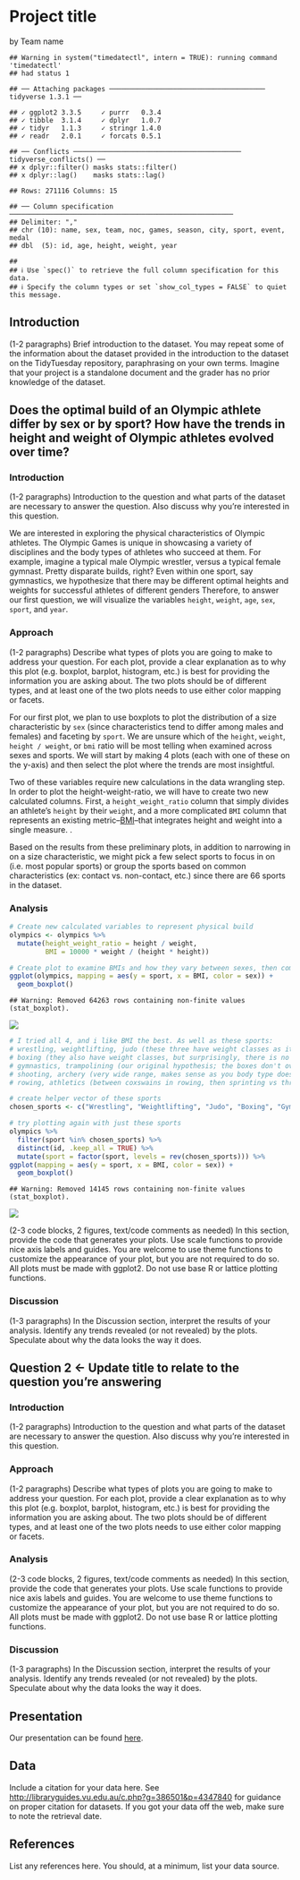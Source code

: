 Project title
================
by Team name

    ## Warning in system("timedatectl", intern = TRUE): running command 'timedatectl'
    ## had status 1

    ## ── Attaching packages ─────────────────────────────────────── tidyverse 1.3.1 ──

    ## ✓ ggplot2 3.3.5     ✓ purrr   0.3.4
    ## ✓ tibble  3.1.4     ✓ dplyr   1.0.7
    ## ✓ tidyr   1.1.3     ✓ stringr 1.4.0
    ## ✓ readr   2.0.1     ✓ forcats 0.5.1

    ## ── Conflicts ────────────────────────────────────────── tidyverse_conflicts() ──
    ## x dplyr::filter() masks stats::filter()
    ## x dplyr::lag()    masks stats::lag()

    ## Rows: 271116 Columns: 15

    ## ── Column specification ────────────────────────────────────────────────────────
    ## Delimiter: ","
    ## chr (10): name, sex, team, noc, games, season, city, sport, event, medal
    ## dbl  (5): id, age, height, weight, year

    ## 
    ## ℹ Use `spec()` to retrieve the full column specification for this data.
    ## ℹ Specify the column types or set `show_col_types = FALSE` to quiet this message.

## Introduction

(1-2 paragraphs) Brief introduction to the dataset. You may repeat some
of the information about the dataset provided in the introduction to the
dataset on the TidyTuesday repository, paraphrasing on your own terms.
Imagine that your project is a standalone document and the grader has no
prior knowledge of the dataset.

## Does the optimal build of an Olympic athlete differ by sex or by sport? How have the trends in height and weight of Olympic athletes evolved over time?

### Introduction

(1-2 paragraphs) Introduction to the question and what parts of the
dataset are necessary to answer the question. Also discuss why you’re
interested in this question.

We are interested in exploring the physical characteristics of Olympic
athletes. The Olympic Games is unique in showcasing a variety of
disciplines and the body types of athletes who succeed at them. For
example, imagine a typical male Olympic wrestler, versus a typical
female gymnast. Pretty disparate builds, right? Even within one sport,
say gymnastics, we hypothesize that there may be different optimal
heights and weights for successful athletes of different genders
Therefore, to answer our first question, we will visualize the variables
`height`, `weight`, `age`, `sex`, `sport`, and `year`.

### Approach

(1-2 paragraphs) Describe what types of plots you are going to make to
address your question. For each plot, provide a clear explanation as to
why this plot (e.g. boxplot, barplot, histogram, etc.) is best for
providing the information you are asking about. The two plots should be
of different types, and at least one of the two plots needs to use
either color mapping or facets.

For our first plot, we plan to use boxplots to plot the distribution of
a size characteristic by `sex` (since characteristics tend to differ
among males and females) and faceting by `sport`. We are unsure which of
the `height`, `weight`, `height / weight`, or `bmi` ratio will be most
telling when examined across sexes and sports. We will start by making 4
plots (each with one of these on the y-axis) and then select the plot
where the trends are most insightful.

Two of these variables require new calculations in the data wrangling
step. In order to plot the height-weight-ratio, we will have to create
two new calculated columns. First, a `height_weight_ratio` column that
simply divides an athlete’s `height` by their `weight`, and a more
complicated `BMI` column that represents an existing
metric–[BMI](https://en.wikipedia.org/wiki/Body_mass_index)–that
integrates height and weight into a single measure. .

Based on the results from these preliminary plots, in addition to
narrowing in on a size characteristic, we might pick a few select sports
to focus in on (i.e. most popular sports) or group the sports based on
common characteristics (ex: contact vs. non-contact, etc.) since there
are 66 sports in the dataset.

### Analysis

``` r
# Create new calculated variables to represent physical build
olympics <- olympics %>%
  mutate(height_weight_ratio = height / weight,
         BMI = 10000 * weight / (height * height))

# Create plot to examine BMIs and how they vary between sexes, then comparing these trends across sports
ggplot(olympics, mapping = aes(y = sport, x = BMI, color = sex)) +
  geom_boxplot()
```

    ## Warning: Removed 64263 rows containing non-finite values (stat_boxplot).

![](README_files/figure-gfm/generate-plot-one-1.png)<!-- -->

``` r
# I tried all 4, and i like BMI the best. As well as these sports:
# wrestling, weightlifting, judo (these three have weight classes as it's very apparent in the spread)
# boxing (they also have weight classes, but surprisingly, there is no difference? what?)
# gymnastics, trampolining (our original hypothesis; the boxes don't overlap! also the lower range of the female being like 12 makes me sad), 
# shooting, archery (very wide range, makes sense as you body type doesn't really matter as much as a steady hand. shooting showing more disparity than archery, as well)
# rowing, athletics (between coxswains in rowing, then sprinting vs throwing in althetics, no surprise that these are the top variables!)

# create helper vector of these sports
chosen_sports <- c("Wrestling", "Weightlifting", "Judo", "Boxing", "Gymnastics", "Trampolining", "Shooting", "Archery", "Rowing", "Athletics")

# try plotting again with just these sports
olympics %>%
  filter(sport %in% chosen_sports) %>%
  distinct(id, .keep_all = TRUE) %>%
  mutate(sport = factor(sport, levels = rev(chosen_sports))) %>%
ggplot(mapping = aes(y = sport, x = BMI, color = sex)) +
  geom_boxplot()
```

    ## Warning: Removed 14145 rows containing non-finite values (stat_boxplot).

![](README_files/figure-gfm/generate-plot-one-2.png)<!-- -->

(2-3 code blocks, 2 figures, text/code comments as needed) In this
section, provide the code that generates your plots. Use scale functions
to provide nice axis labels and guides. You are welcome to use theme
functions to customize the appearance of your plot, but you are not
required to do so. All plots must be made with ggplot2. Do not use base
R or lattice plotting functions.

### Discussion

(1-3 paragraphs) In the Discussion section, interpret the results of
your analysis. Identify any trends revealed (or not revealed) by the
plots. Speculate about why the data looks the way it does.

## Question 2 \<- Update title to relate to the question you’re answering

### Introduction

(1-2 paragraphs) Introduction to the question and what parts of the
dataset are necessary to answer the question. Also discuss why you’re
interested in this question.

### Approach

(1-2 paragraphs) Describe what types of plots you are going to make to
address your question. For each plot, provide a clear explanation as to
why this plot (e.g. boxplot, barplot, histogram, etc.) is best for
providing the information you are asking about. The two plots should be
of different types, and at least one of the two plots needs to use
either color mapping or facets.

### Analysis

(2-3 code blocks, 2 figures, text/code comments as needed) In this
section, provide the code that generates your plots. Use scale functions
to provide nice axis labels and guides. You are welcome to use theme
functions to customize the appearance of your plot, but you are not
required to do so. All plots must be made with ggplot2. Do not use base
R or lattice plotting functions.

### Discussion

(1-3 paragraphs) In the Discussion section, interpret the results of
your analysis. Identify any trends revealed (or not revealed) by the
plots. Speculate about why the data looks the way it does.

## Presentation

Our presentation can be found [here](presentation/presentation.html).

## Data

Include a citation for your data here. See
<http://libraryguides.vu.edu.au/c.php?g=386501&p=4347840> for guidance
on proper citation for datasets. If you got your data off the web, make
sure to note the retrieval date.

## References

List any references here. You should, at a minimum, list your data
source.
